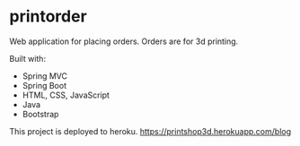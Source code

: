 # printorder
Web application for placing orders. Orders are for 3d printing. 

Built with:
- Spring MVC
- Spring Boot
- HTML, CSS, JavaScript
- Java
- Bootstrap


This project is deployed to heroku.
https://printshop3d.herokuapp.com/blog
